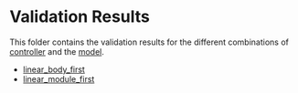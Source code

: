 # Validation Results

This folder contains the validation results for the different combinations of [controller](../swerve_controller/multi_wheel_steering_controller.py)
and the [model](../swerve_controller/control_model.py).

- [linear_body_first]()
- [linear_module_first]()